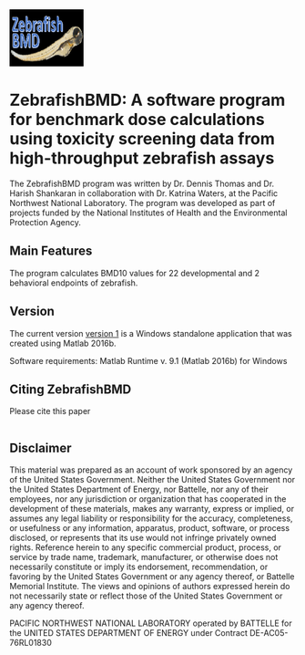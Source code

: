 <img src="/images/ZebrafishBMD.png" alt="ZebrafishBMD" width="129.67" height ="100" />

# ZebrafishBMD: A software program for benchmark dose calculations using toxicity screening data from high-throughput zebrafish assays 



The ZebrafishBMD program was written by Dr. Dennis Thomas and 
Dr. Harish Shankaran in collaboration with Dr. Katrina Waters, 
at the Pacific Northwest National Laboratory. 
The program was developed as part of projects funded by the National 
Institutes of Health and the Environmental Protection Agency.

## Main Features

The program calculates BMD10 values for 
22 developmental and 2 behavioral endpoints of zebrafish.

## Version

The current version [version 1](/release_version_1) is a Windows 
standalone application that was created using Matlab 2016b. 
 
Software requirements:
Matlab Runtime v. 9.1 (Matlab 2016b) for Windows

## Citing ZebrafishBMD

Please cite this paper

```

```
## Disclaimer
This material was prepared as an account of work sponsored by an agency of the United States Government.  Neither the United States Government nor the United States Department of Energy, nor Battelle, nor any of their employees, nor any jurisdiction or organization that has cooperated in the development of these 
materials, makes any warranty, express or implied, or assumes any legal liability or responsibility for the accuracy, completeness, or usefulness or any information, apparatus, product, software, or process disclosed, or represents that its use would not infringe privately owned rights. Reference herein to any specific commercial product, process, or service by trade name, trademark, manufacturer, or otherwise does not necessarily constitute or 
imply its endorsement, recommendation, or favoring by the United States Government or any agency thereof, or Battelle Memorial Institute. The views and opinions of authors expressed herein do not necessarily state or reflect those of the United States Government or any agency thereof.

PACIFIC NORTHWEST NATIONAL LABORATORY
operated by
BATTELLE
for the
UNITED STATES DEPARTMENT OF ENERGY
under Contract DE-AC05-76RL01830

